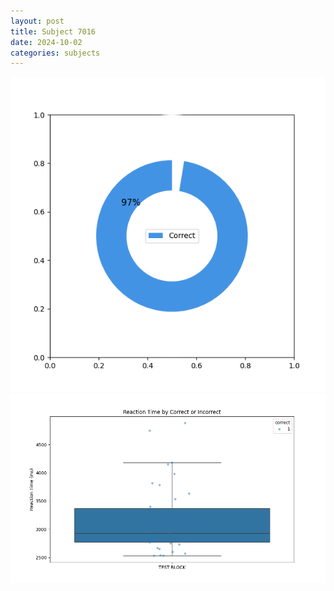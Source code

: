 ```yaml
---
layout: post
title: Subject 7016
date: 2024-10-02
categories: subjects
---
```


![](data/7016/run-1/7016_DSST_acc_{sub}.png)
![](data/7016/run-1/7016_DSST_rt.png)
